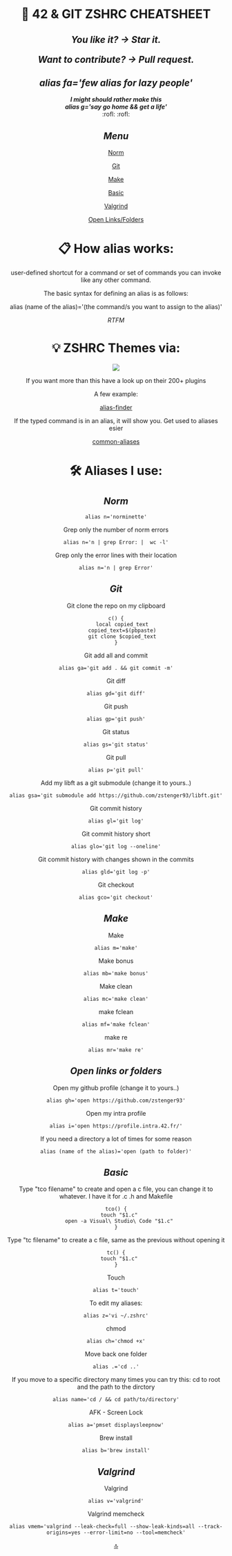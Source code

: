 <h1 align="center">
	📖 42 & GIT ZSHRC CHEATSHEET
</h1>
<h2 align=center>
	<p><i>You like it? -> Star it.</i></p>
	<p><i>Want to contribute? -> Pull request.</i></p>
</h2>
<h2 align="center">
	<b><i>alias fa='few alias for lazy people'</i></b><br>
</h2>
<p align="center">
	<b><i>I might should rather make this</i></b><br>
	<b><i>alias g='say go home && get a life'</i></b><br>
	:rofl: :rofl:
</p>
<div align="center">
<h2><i>Menu</i></h2>

<p>

[Norm](#norm)
</p>
<p>

[Git](#git)
</p>
<p>

[Make](#make)
</p>
<p>

[Basic](#basic)
</p>
<p>

[Valgrind](#valgrind)
</p>
<p>

[Open Links/Folders](#open-links-or-folders)
<p>
<h1>📋 How alias works:</h1>
<p>user-defined shortcut for a command or set of commands you can invoke like any other command.</p>
<p>The basic syntax for defining an alias is as follows:</p>
alias (name of the alias)='(the command/s you want to assign to the alias)'

<i>RTFM</i>

<h1>💡 ZSHRC Themes via:</h1>

<div align=center>
	<a href="https://ohmyz.sh/">
		<img src="https://ohmyz.sh/img/OMZLogo_BnW.png">
	</a>
	<p>If you want more than this have a look up on their 200+ plugins</p>
	<p>A few example:</p>
	<a href="https://github.com/ohmyzsh/ohmyzsh/tree/master/plugins/alias-finder">
		<p>alias-finder</p>
	</a>
	<p>If the typed command is in an alias, it will show you. Get used to aliases esier</p>
	<a href="https://github.com/ohmyzsh/ohmyzsh/tree/master/plugins/common-aliases">
		<p>common-aliases</p>
	</a>

</div>

<h1>🛠️ Aliases I use:</h1>
<h2><i>Norm</i></h2>

```shell
alias n='norminette'
```

Grep only the number of norm errors
```shell
alias n='n | grep Error: |  wc -l'
```

Grep only the error lines with their location
```shell
alias n='n | grep Error'
```
<h2><i>Git</i></h2>

Git clone the repo on my clipboard
```shell
c() {
	local copied_text
	copied_text=$(pbpaste)
	git clone $copied_text
}
```

Git add all and commit
```shell
alias ga='git add . && git commit -m'
```

Git diff
```shell
alias gd='git diff'
```

Git push
```shell
alias gp='git push'
```

Git status
```shell
alias gs='git status'
```

Git pull
```shell
alias p='git pull'
```

Add my libft as a git submodule (change it to yours..)
```shell
alias gsa='git submodule add https://github.com/zstenger93/libft.git'
```

Git commit history
```shell
alias gl='git log'
```

Git commit history short
```shell
alias glo='git log --oneline'
```

Git commit history with changes shown in the commits
```shell
alias gld='git log -p'
```

Git checkout
```shell
alias gco='git checkout'
```
<h2><i>Make</i></h2>

Make
```shell
alias m='make'
```
Make bonus
```shell
alias mb='make bonus'
```
Make clean
```shell
alias mc='make clean'
```
make fclean
```shell
alias mf='make fclean'
```
make re
```shell
alias mr='make re'
```
<h2><i>Open links or folders</i></h2>

Open my github profile (change it to yours..)
```shell
alias gh='open https://github.com/zstenger93'
```

Open my intra profile
```shell
alias i='open https://profile.intra.42.fr/'
```

If you need a directory a lot of times for some reason
```shell
alias (name of the alias)='open (path to folder)'
```
<h2><i>Basic</i></h2>

Type "tco filename" to create and open a c file, you can change it to whatever. I have it for .c .h and Makefile
```shell
tco() {
  touch "$1.c"
  open -a Visual\ Studio\ Code "$1.c"
}
```


Type "tc filename" to create a c file, same as the previous without opening it
```shell
tc() {
  touch "$1.c"
}
```


Touch
```shell
alias t='touch'
```

To edit my aliases:
```shell
alias z='vi ~/.zshrc'
```

chmod
```shell
alias ch='chmod +x'
```

Move back one folder
```shell
alias .='cd ..'
```

If you move to a specific directory many times you can try this: cd to root and the path to the dirctory
```shell
alias name='cd / && cd path/to/directory'
```

AFK - Screen Lock
```shell
alias a='pmset displaysleepnow'
```

Brew install
```shell
alias b='brew install'
```
<h2><i>Valgrind</i></h2>

Valgrind
```shell
alias v='valgrind'
```

Valgrind memcheck
```shell
alias vmem='valgrind --leak-check=full --show-leak-kinds=all --track-origins=yes --error-limit=no --tool=memcheck'
```
[🔝](#menu)
</div>
